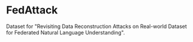 # FedAttack
Dataset for "Revisiting Data Reconstruction Attacks on Real-world Dataset for Federated Natural Language Understanding".
